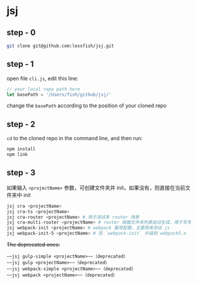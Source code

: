 # jsj

## step - 0

```bash
git clone git@github.com:lessfish/jsj.git
```

## step - 1

open file `cli.js`, edit this line:

```js 
// your local repo path here
let basePath = '/Users/fish/github/jsj/'
```

change the `basePath` according to the position of your cloned repo

## step - 2

`cd` to the cloned repo in the command line, and then run:

```bash 
npm install
npm link 
```

## step - 3

如果输入 `<projectName>` 参数，可创建文件夹并 init，如果没有，则直接在当前文件夹中 init

```bash
jsj cra <projectName> 
jsj cra-ts <projectName>
jsj cra-router <projectName> # 用于测试多 router 场景
jsj cra-multi-router <projectName> # router 根据文件夹列表自动生成，用于写多 router demo
jsj webpack-init <projectName> # webpack 最简配置，主要用来测试 js
jsj webpack-init-5 <projectName> # 将 `webpack-init` 升级到 webpack5.x
```

~~The deprecated ones:~~

```
~~jsj gulp-simple <projectName>~~（deprecated）
~~jsj gulp <projectName>~~（deprecated）
~~jsj webpack-simple <projectName>~~（deprecated）
~~jsj webpack <projectName>~~（deprecated）
```